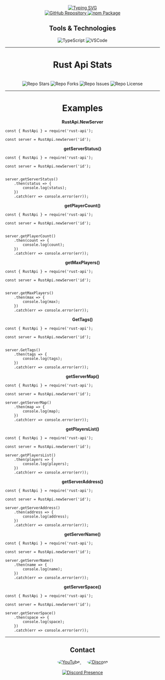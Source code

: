 <div align="center">
  <div style="display: flex; flex-direction: column; align-items: center;">
    <a href="https://git.io/typing-svg">
      <img src="https://readme-typing-svg.herokuapp.com?font=Architects+Daughter&size=40&pause=1000&color=4484FF&background=47474700&center=true&multiline=true&width=435&lines=Rust+Api" alt="Typing SVG">
    </a>
  </div>
  <div>
    <a href="https://github.com/eyalgr33ndev/Rust-api" target="_blank">
      <img src="https://img.shields.io/badge/GitHub-Repository-blue?style=flat-square&logo=github" alt="GitHub Repository">
    </a>
    <a href="https://www.npmjs.com/package/rust-api" target="_blank">
      <img src="https://img.shields.io/badge/npm-Package-red?style=flat-square&logo=npm" alt="npm Package">
    </a>
  </div>
  <div align="center">
    <h2>Tools & Technologies</h2>
    <p>
      <img src="https://img.shields.io/badge/TypeScript-007ACC?style=flat-square&logo=typescript&logoColor=white" alt="TypeScript">
      <img src="https://img.shields.io/badge/VS_Code-0078D4?style=flat-square&logo=visual-studio-code&logoColor=white" alt="VSCode">
    </p>
  </div>
</div>


---

<h1 align="center"><b>Rust Api Stats</b></h1>
<br/>
<div align="center">
    <img alt="Repo Stars" src="https://img.shields.io/github/stars/eyalgr33ndev/Rust-api?style=flat-square"/>
    <img alt="Repo Forks" src="https://img.shields.io/github/forks/eyalgr33ndev/Rust-api?style=flat-square"/>
    <img alt="Repo Issues" src="https://img.shields.io/github/issues/eyalgr33ndev/Rust-api?style=flat-square"/>
    <img alt="Repo License" src="https://img.shields.io/github/license/eyalgr33ndev/Rust-api?style=flat-square"/>
</div>

---

<h1 align="center"><b>Examples</b></h1>

<p align="center">
<b>RustApi.NewServer</b> 

```
const { RustApi } = require('rust-api');

const server = RustApi.newServer('id');
```
</p>

<p align="center">
<b>getServerStatus()</b> 

```
const { RustApi } = require('rust-api');

const server = RustApi.newServer('id');


server.getServerStatus()
    .then(status => {
        console.log(status);
    })
    .catch(err => console.error(err));
```
</p>

<p align="center">
<b>getPlayerCount()</b> 

```
const { RustApi } = require('rust-api');

const server = RustApi.newServer('id');


server.getPlayerCount()
    .then(count => {
        console.log(count);
    })
    .catch(err => console.error(err));
```
</p>

<p align="center">
<b>getMaxPlayers()</b> 

```
const { RustApi } = require('rust-api');

const server = RustApi.newServer('id');


server.getMaxPlayers()
    .then(max => {
        console.log(max);
    })
    .catch(err => console.error(err));
```
</p>

<p align="center">
<b>GetTags()</b> 

```
const { RustApi } = require('rust-api');

const server = RustApi.newServer('id');


server.GetTags()
    .then(tags => {
        console.log(tags);
    })
    .catch(err => console.error(err));
```
</p>

</p>

<p align="center">
<b>getServerMap()</b> 

```
const { RustApi } = require('rust-api');

const server = RustApi.newServer('id');

server.getServerMap()
    .then(map => {
        console.log(map);
    })
    .catch(err => console.error(err));
```
</p>
</p>

<p align="center">
<b>getPlayersList()</b> 

```
const { RustApi } = require('rust-api');

const server = RustApi.newServer('id');

server.getPlayersList()
    .then(players => {
        console.log(players);
    })
    .catch(err => console.error(err));
```
</p>

<p align="center">
<b>getServerAddress()</b> 

```
const { RustApi } = require('rust-api');

const server = RustApi.newServer('id');

server.getServerAddress()
    .then(address => {
        console.log(address);
    })
    .catch(err => console.error(err));
```
</p>

<p align="center">
<b>getServerName()</b> 

```
const { RustApi } = require('rust-api');

const server = RustApi.newServer('id');

server.getServerName()
    .then(name => {
        console.log(name);
    })
    .catch(err => console.error(err));
```
</p>

<p align="center">
<b>getServerSpace()</b> 

```
const { RustApi } = require('rust-api');

const server = RustApi.newServer('id');

server.getServerSpace()
    .then(space => {
        console.log(space);
    })
    .catch(err => console.error(err));
```
</p>


---

<div align="center">
  <h2>Contact</h2>
  <a href="https://www.youtube.com/channel/UCHNG5Hhw8UQKSCR5N_LBzDQ" style="margin: 0 10px;">
    <img src="https://img.icons8.com/color/50/000000/youtube-play.png" style="border-radius: 50%;" alt="YouTube">
  </a>
  <a href="https://discord.com/users/1048185629885866015" style="margin: 0 10px;">
    <img src="https://img.icons8.com/color/50/000000/discord-logo.png" style="border-radius: 50%;" alt="Discord">
  </a>
  <br><br>
  <a href="https://discord.com/users/1048185629885866015">
    <img src="https://lanyard.cnrad.dev/api/1048185629885866015" alt="Discord Presence">
  </a>
</div>